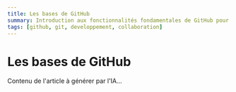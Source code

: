 ```yaml
---
title: Les bases de GitHub
summary: Introduction aux fonctionnalités fondamentales de GitHub pour les développeurs
tags: [github, git, developpement, collaboration]
---
```


# Les bases de GitHub

Contenu de l'article à générer par l'IA...